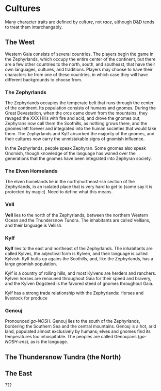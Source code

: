# Cultures

Many character traits are defined by *culture*, not *race*, although D&D tends to treat them interchangably.

## The West

Western Gaia consists of several countries.  The players begin the game in the Zephyrlands, which occupy the entire center of the continent, but there are a few other countries to the north, south, and southeast, that have their own languages, cultures, and traditions.  Players may choose to have their characters be from one of these countries, in which case they will have different backgrounds to choose from.

### The Zephyrlands

The Zephyrlands occupies the temperate belt that runs through the center of the continent.  Its population consists of humans and gnomes.  During the Great Devastation, when the orcs came down from the mountains, they ravaged the XXX Hills with fire and acid, and drove the gnomes out; Zephyrans now call them the Soothills, as nothing grows there, and the gnomes left forever and integrated into the human societies that would take them.  The Zephyrlands and Kylf absorbed the majority of the gnomes, and their cultures now carry the unmistakable signs of gnomish influence.

In the Zephyrlands, people speak Zephyran.  Some gnomes also speak Gnomish, though knowledge of the language has waned over the generations that the gnomes have been integrated into Zephyran society.

### The Elven Homelands

The elven homelands lie in the north/northeast-ish section of the Zephyrlands, in an isolated place that is very hard to get to (some say it is protected by magic).  Need to define what this means.

### Vell

**Vell** lies to the north of the Zephyrlands, between the northern Western Ocean and the Thundersnow Tundra.  The inhabitants are called Vellians, and their language is Vellish.

### Kylf

**Kylf** lies to the east and northeast of the Zephyrlands.  The inhabitants are called Kylves, the adjectival form is Kylven, and their language is called Kylvish.  Kylf butts up agains the Soothills, and, like the Zephyrlands, has a large gnomish population.

Kylf is a country of rolling hills, and most Kylvens are herders and ranchers.  Kylven horses are renouned throughout Gaia for their speed and bravery, and the Kylven Dogsteed is the favored steed of gnomes throughout Gaia.

Kylf has a strong trade relationship with the Zephyrlands: Horses and livestock for produce

### Genouj

Pronounced *ga-NOSH*.  Genouj lies to the south of the Zephyrlands, bordering the Southern Sea and the central mountains.  Genouj is a hot, arid land, populated almost exclusively by humans; elves and gnomes find its temperatures too inhospitable.  The peoples are called Genoujians (*ga-NOSH-ens*), as is the language.


## The Thundersnow Tundra (the North)


## The East

???
